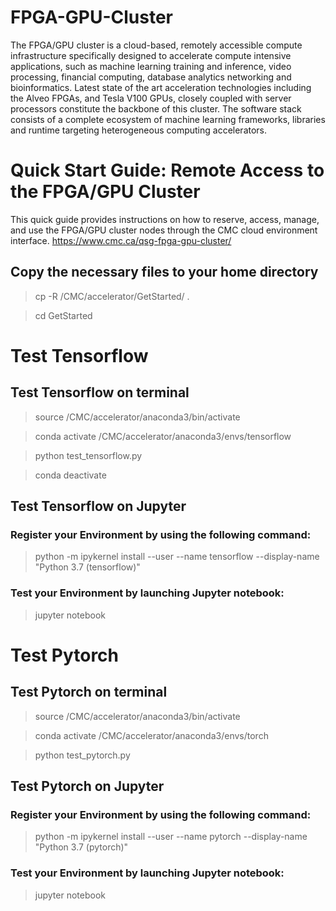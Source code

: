 # FPGA-GPU-Cluster
The FPGA/GPU cluster is a cloud-based, remotely accessible compute infrastructure specifically designed to accelerate compute intensive applications, such as machine learning training and inference, video processing, financial computing, database analytics networking and bioinformatics. Latest state of the art acceleration technologies including the Alveo FPGAs, and Tesla V100 GPUs, closely coupled with server processors constitute the backbone of this cluster. The software stack consists of a complete ecosystem of machine learning frameworks, libraries and runtime targeting heterogeneous computing accelerators.

# Quick Start Guide: Remote Access to the FPGA/GPU Cluster
This quick guide provides instructions on how to reserve, access, manage, and use the FPGA/GPU cluster nodes through the CMC cloud environment interface.
https://www.cmc.ca/qsg-fpga-gpu-cluster/

## Copy the necessary files to your home directory
> cp -R /CMC/accelerator/GetStarted/ .

> cd GetStarted

# Test Tensorflow
## Test Tensorflow on terminal
> source /CMC/accelerator/anaconda3/bin/activate

> conda activate /CMC/accelerator/anaconda3/envs/tensorflow
 
> python test_tensorflow.py
 
>	conda deactivate
## Test Tensorflow on Jupyter
### Register your Environment by using the following command:
> python -m ipykernel install --user --name tensorflow --display-name "Python 3.7 (tensorflow)"
### Test your Environment by launching Jupyter notebook:
> jupyter notebook

# Test Pytorch
## Test Pytorch on terminal
> source /CMC/accelerator/anaconda3/bin/activate

> conda activate /CMC/accelerator/anaconda3/envs/torch

> python test_pytorch.py
## Test Pytorch on Jupyter
### Register your Environment by using the following command:
> python -m ipykernel install --user --name pytorch --display-name "Python 3.7 (pytorch)"
### Test your Environment by launching Jupyter notebook:
> jupyter notebook                            
